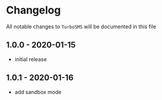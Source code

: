 # Changelog

All notable changes to `TurboSMS` will be documented in this file

## 1.0.0 - 2020-01-15

- initial release

## 1.0.1 - 2020-01-16

- add sandbox mode

